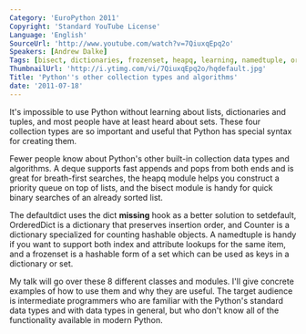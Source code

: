 ```yaml
---
Category: 'EuroPython 2011'
Copyright: 'Standard YouTube License'
Language: 'English'
SourceUrl: 'http://www.youtube.com/watch?v=7QiuxqEpq2o'
Speakers: [Andrew Dalke]
Tags: [bisect, dictionaries, frozenset, heapq, learning, namedtuple, ordereddict]
ThumbnailUrl: 'http://i.ytimg.com/vi/7QiuxqEpq2o/hqdefault.jpg'
Title: 'Python''s other collection types and algorithms'
date: '2011-07-18'
---
```

It's impossible to use Python without learning about lists, dictionaries and
tuples, and most people have at least heard about sets. These four collection
types are so important and useful that Python has special syntax for creating
them.

Fewer people know about Python's other built-in collection data types and
algorithms. A deque supports fast appends and pops from both ends and is great
for breath-first searches, the heapq module helps you construct a priority
queue on top of lists, and the bisect module is handy for quick binary
searches of an already sorted list.

The defaultdict uses the dict **missing** hook as a better solution to
setdefault, OrderedDict is a dictionary that preserves insertion order, and
Counter is a dictionary specialized for counting hashable objects. A
namedtuple is handy if you want to support both index and attribute lookups
for the same item, and a frozenset is a hashable form of a set which can be
used as keys in a dictionary or set.

My talk will go over these 8 different classes and modules. I'll give concrete
examples of how to use them and why they are useful. The target audience is
intermediate programmers who are familiar with the Python's standard data
types and with data types in general, but who don't know all of the
functionality available in modern Python.

